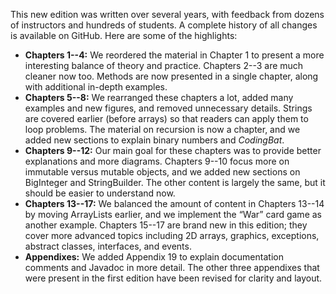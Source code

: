 This new edition was written over several years, with feedback from dozens of instructors and hundreds of students. A complete history of all changes is available on GitHub. Here are some of the highlights:

* **Chapters 1--4:** We reordered the material in Chapter 1 to present a more interesting balance of theory and practice. Chapters 2--3 are much cleaner now too. Methods are now presented in a single chapter, along with additional in-depth examples.
* **Chapters 5--8:** We rearranged these chapters a lot, added many examples and new figures, and removed unnecessary details. Strings are covered earlier (before arrays) so that readers can apply them to loop problems. The material on recursion is now a chapter, and we added new sections to explain binary numbers and *CodingBat*.
* **Chapters 9--12:** Our main goal for these chapters was to provide better explanations and more diagrams. Chapters 9--10 focus more on immutable versus mutable objects, and we added new sections on BigInteger and StringBuilder. The other content is largely the same, but it should be easier to understand now.
* **Chapters 13--17:** We balanced the amount of content in Chapters 13--14 by moving ArrayLists earlier, and we implement the “War” card game as another example. Chapters 15--17 are brand new in this edition; they cover more advanced topics including 2D arrays, graphics, exceptions, abstract classes, interfaces, and events.
* **Appendixes:** We added Appendix 19 to explain documentation comments and Javadoc in more detail. The other three appendixes that were present in the first edition have been revised for clarity and layout.